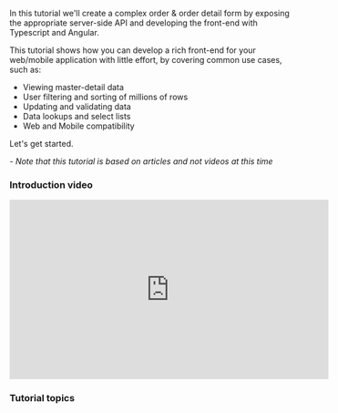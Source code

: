 ﻿
In this tutorial we'll create a complex order & order detail form by exposing the appropriate server-side API and developing the front-end with Typescript and Angular.

This tutorial shows how you can develop a rich front-end for your web/mobile application with little effort, by covering common use cases, such as:

* Viewing master-detail data
* User filtering and sorting of millions of rows
* Updating and validating data
* Data lookups and select lists
* Web and Mobile compatibility

Let's get started.

_- Note that this tutorial is based on articles and not videos at this time_


### Introduction video

<iframe width="560" height="315" src="https://www.youtube.com/embed/cYMktlwwwAs" frameborder="0" allowfullscreen></iframe>


### Tutorial topics
